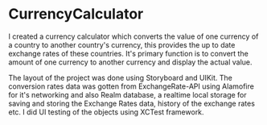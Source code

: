 # CurrencyCalculator

I created a currency calculator which converts the value of one currency of a country to another country's currency, this provides the up to date exchange rates of these countries. It's primary function is to convert the amount of one currency to another currency and display the actual value.

The layout of the project was done using Storyboard and UIKit.
The conversion rates data was gotten from ExchangeRate-API using Alamofire for it's networking and also Realm database, a realtime local storage for saving and storing the Exchange Rates data, history of the exchange rates etc. 
I did UI testing of the objects using XCTest framework.

